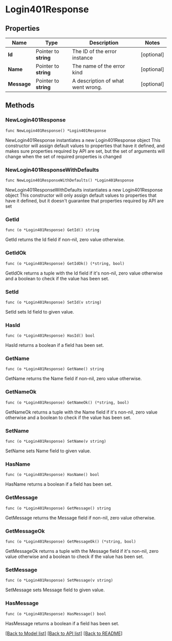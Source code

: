 # Login401Response

## Properties

Name | Type | Description | Notes
------------ | ------------- | ------------- | -------------
**Id** | Pointer to **string** | The ID of the error instance | [optional] 
**Name** | Pointer to **string** | The name of the error kind | [optional] 
**Message** | Pointer to **string** | A description of what went wrong. | [optional] 

## Methods

### NewLogin401Response

`func NewLogin401Response() *Login401Response`

NewLogin401Response instantiates a new Login401Response object
This constructor will assign default values to properties that have it defined,
and makes sure properties required by API are set, but the set of arguments
will change when the set of required properties is changed

### NewLogin401ResponseWithDefaults

`func NewLogin401ResponseWithDefaults() *Login401Response`

NewLogin401ResponseWithDefaults instantiates a new Login401Response object
This constructor will only assign default values to properties that have it defined,
but it doesn't guarantee that properties required by API are set

### GetId

`func (o *Login401Response) GetId() string`

GetId returns the Id field if non-nil, zero value otherwise.

### GetIdOk

`func (o *Login401Response) GetIdOk() (*string, bool)`

GetIdOk returns a tuple with the Id field if it's non-nil, zero value otherwise
and a boolean to check if the value has been set.

### SetId

`func (o *Login401Response) SetId(v string)`

SetId sets Id field to given value.

### HasId

`func (o *Login401Response) HasId() bool`

HasId returns a boolean if a field has been set.

### GetName

`func (o *Login401Response) GetName() string`

GetName returns the Name field if non-nil, zero value otherwise.

### GetNameOk

`func (o *Login401Response) GetNameOk() (*string, bool)`

GetNameOk returns a tuple with the Name field if it's non-nil, zero value otherwise
and a boolean to check if the value has been set.

### SetName

`func (o *Login401Response) SetName(v string)`

SetName sets Name field to given value.

### HasName

`func (o *Login401Response) HasName() bool`

HasName returns a boolean if a field has been set.

### GetMessage

`func (o *Login401Response) GetMessage() string`

GetMessage returns the Message field if non-nil, zero value otherwise.

### GetMessageOk

`func (o *Login401Response) GetMessageOk() (*string, bool)`

GetMessageOk returns a tuple with the Message field if it's non-nil, zero value otherwise
and a boolean to check if the value has been set.

### SetMessage

`func (o *Login401Response) SetMessage(v string)`

SetMessage sets Message field to given value.

### HasMessage

`func (o *Login401Response) HasMessage() bool`

HasMessage returns a boolean if a field has been set.


[[Back to Model list]](../README.md#documentation-for-models) [[Back to API list]](../README.md#documentation-for-api-endpoints) [[Back to README]](../README.md)


